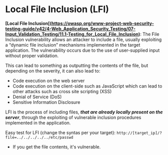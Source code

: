 # Local File Inclusion (LFI)

**[Local File Inclusion[(https://owasp.org/www-project-web-security-testing-guide/v42/4-Web_Application_Security_Testing/07-Input_Validation_Testing/11.1-Testing_for_Local_File_Inclusion)**: The File Inclusion vulnerability allows an attacker to include a file, usually exploiting a “dynamic file inclusion” mechanisms implemented in the target application. The vulnerability occurs due to the use of user-supplied input without proper validation.

This can lead to something as outputting the contents of the file, but depending on the severity, it can also lead to:
- Code execution on the web server
- Code execution on the client-side such as JavaScript which can lead to other attacks such as cross site scripting (XSS)
- Denial of Service (DoS)
- Sensitive Information Disclosure

LFI is the process of including files, ***that are already locally present on the server***, through the exploiting of vulnerable inclusion procedures implemented in the application.

Easy test for LFI (change the syntas per your target): `http://[target_ip]/?file=../../../../../etc/passwd` 
- If you get the file contents, it's vulnerable.
